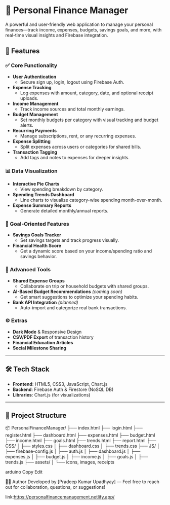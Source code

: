 # 💸 Personal Finance Manager

A powerful and user-friendly web application to manage your personal finances—track income, expenses, budgets, savings goals, and more, with real-time visual insights and Firebase integration.

## 🚀 Features

### ✅ Core Functionality
- **User Authentication**
  - Secure sign up, login, logout using Firebase Auth.
- **Expense Tracking**
  - Log expenses with amount, category, date, and optional receipt uploads.
- **Income Management**
  - Track income sources and total monthly earnings.
- **Budget Management**
  - Set monthly budgets per category with visual tracking and budget alerts.
- **Recurring Payments**
  - Manage subscriptions, rent, or any recurring expenses.
- **Expense Splitting**
  - Split expenses across users or categories for shared bills.
- **Transaction Tagging**
  - Add tags and notes to expenses for deeper insights.

### 📊 Data Visualization
- **Interactive Pie Charts**
  - View spending breakdown by category.
- **Spending Trends Dashboard**
  - Line charts to visualize category-wise spending month-over-month.
- **Expense Summary Reports**
  - Generate detailed monthly/annual reports.

### 🎯 Goal-Oriented Features
- **Savings Goals Tracker**
  - Set savings targets and track progress visually.
- **Financial Health Score**
  - Get a dynamic score based on your income/spending ratio and savings behavior.

### 🤝 Advanced Tools
- **Shared Expense Groups**
  - Collaborate on trip or household budgets with shared groups.
- **AI-Based Budget Recommendations** *(coming soon)*
  - Get smart suggestions to optimize your spending habits.
- **Bank API Integration** *(planned)*
  - Auto-import and categorize real bank transactions.

### ⚙️ Extras
- **Dark Mode** & Responsive Design
- **CSV/PDF Export** of transaction history
- **Financial Education Articles**
- **Social Milestone Sharing**

---

## 🛠 Tech Stack

- **Frontend**: HTML5, CSS3, JavaScript, Chart.js
- **Backend**: Firebase Auth & Firestore (NoSQL DB)
- **Libraries**: Chart.js (for visualizations)

---

## 📁 Project Structure

📦 PersonalFinanceManager/
├── index.html
├── login.html
├── register.html
├── dashboard.html
├── expenses.html
├── budget.html
├── income.html
├── goals.html
├── trends.html
├── report.html
├── CSS/
│ ├── styles.css
│ ├── dashboard.css
│ ├── trends.css
├── JS/
│ ├── firebase-config.js
│ ├── auth.js
│ ├── dashboard.js
│ ├── expenses.js
│ ├── budget.js
│ ├── income.js
│ ├── goals.js
│ ├── trends.js
├── assets/
│ └── icons, images, receipts

arduino
Copy
Edit

👨‍💻 Author
Developed by [Pradeep Kumar Upadhyay] — Feel free to reach out for collaboration, questions, or suggestions!

link:https://personalfinancemanagement.netlify.app/
